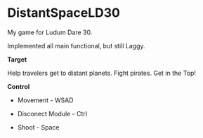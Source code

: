 DistantSpaceLD30
================

My game for Ludum Dare 30. 


Implemented all main functional, but still Laggy.

 

**Target**

Help travelers get to distant planets. Fight pirates. Get in the Top!

 

**Control**

* Movement - WSAD

* Disconect Module - Ctrl 

* Shoot - Space

